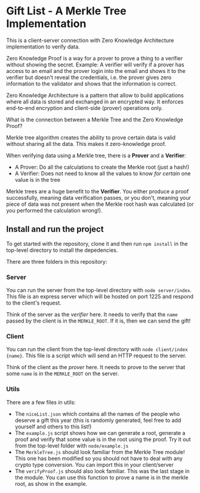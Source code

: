 # Gift List - A Merkle Tree Implementation

This is a client-server connection with Zero Knowledge Architecture implementation to verify data.

Zero Knowledge Proof is a way for a prover to prove a thing to a verifier without showing the secret. Example: A verifier will verify if a prover has access to an email and the prover login into the email and shows it to the verifier but doesn't reveal the credentials, i.e. the prover gives zero information to the validator and shows that the information is correct.

Zero Knowledge Architecture is a pattern that allow to build applications where all data is stored and exchanged in an encrypted way. It enforces end-to-end encryption and client-side (prover) operations only.

What is the connection between a Merkle Tree and the Zero Knowledge Proof?

Merkle tree algorithm creates the ability to prove certain data is valid without sharing all the data. This makes it zero-knowledge proof.

When verifying data using a Merkle tree, there is a **Prover** and a **Verifier**:

- A Prover: Do all the calculations to create the Merkle root (just a hash!)
- A Verifier: Does not need to know all the values to know *for certain* one value is in the tree

Merkle trees are a huge benefit to the **Verifier**. You either produce a proof successfully, meaning data verification passes, or you don't, meaning your piece of data was not present when the Merkle root hash was calculated (or you performed the calculation wrong!).

## Install and run the project 

To get started with the repository, clone it and then run `npm install` in the top-level directory to install the depedencies.

There are three folders in this repository:

### Server

You can run the server from the top-level directory with `node server/index`. This file is an express server which will be hosted on port 1225 and respond to the client's request.

Think of the server as the _verifier_ here. It needs to verify that the `name` passed by the client is in the `MERKLE_ROOT`. If it is, then we can send the gift!

### Client

You can run the client from the top-level directory with `node client/index {name}`. This file is a script which will send an HTTP request to the server.

Think of the client as the _prover_ here. It needs to prove to the server that some `name` is in the `MERKLE_ROOT` on the server.  

### Utils

There are a few files in utils:

- The `niceList.json` which contains all the names of the people who deserve a gift this year (this is randomly generated, feel free to add yourself and others to this list!)
- The `example.js` script shows how we can generate a root, generate a proof and verify that some value is in the root using the proof. Try it out from the top-level folder with `node/example.js`
- The `MerkleTree.js` should look familiar from the Merkle Tree module! This one has been modified so you should not have to deal with any crypto type conversion. You can import this in your client/server
- The `verifyProof.js` should also look familiar. This was the last stage in the module. You can use this function to prove a name is in the merkle root, as show in the example.
